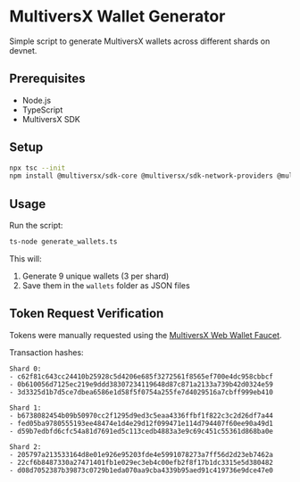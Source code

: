 # MultiversX Wallet Generator 

Simple script to generate MultiversX wallets across different shards on devnet.

## Prerequisites

- Node.js
- TypeScript
- MultiversX SDK

## Setup

```bash
npx tsc --init
npm install @multiversx/sdk-core @multiversx/sdk-network-providers @multiversx/sdk-wallet
```

## Usage

Run the script:
```bash
ts-node generate_wallets.ts
```

This will:
1. Generate 9 unique wallets (3 per shard)
2. Save them in the `wallets` folder as JSON files

## Token Request Verification

Tokens were manually requested using the [MultiversX Web Wallet Faucet](https://docs.multiversx.com/wallet/web-wallet/#testnet-and-devnet-faucet).

Transaction hashes:
```
Shard 0:
- c62f81c643cc24410b25928c5d4206e685f3272561f8565ef700e4dc958cbbcf
- 0b610056d7125ec219e9ddd38307234119648d87c871a2133a739b42d0324e59
- 3d3325d1b7d5ce7dbea6586e1d58f5f0754a255fe7d4029516a7cbff999eb410

Shard 1:
- b6738082454b09b50970cc2f1295d9ed3c5eaa4336ffbf1f822c3c2d26df7a44
- fed05ba9780555193ee48474e1d4e29d12f099471e114d794407f60ee90a49d1
- d59b7edbfd6cfc54a81d7691ed5c113cedb4883a3e9c69c451c55361d868ba0e

Shard 2:
- 205797a213533164d8e01e926e95203fde4e5991078273a7ff56d2d23eb7462a
- 22cf6b8487330a27471401fb1e029ec3eb4c00efb2f8f17b1dc3315e5d380482
- d08d7052387b39873c0729b1eda070aa9cba4339b95aed91c419736e9dce47e0
```